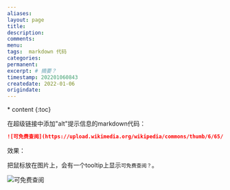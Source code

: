 ```yaml
---
aliases:
layout: page
title:
description:
comments:
menu:
tags:  markdown 代码
categories:
permanent: 
excerpt: # 摘要？
timestamp: 202201060843
createdate: 2022-01-06
origindate: 
---
```


<nav class="toc-fixed" markdown="1">
  * content
  {:toc}
</nav>

在超级链接中添加"alt"提示信息的markdown代码：

```markdown
![可免费查阅](https://upload.wikimedia.org/wikipedia/commons/thumb/6/65/Lock-green.svg/9px-Lock-green.svg.png "可免费查阅？")
```

效果：

把鼠标放在图片上，会有一个tooltip上显示`可免费查阅？`。

![可免费查阅](https://upload.wikimedia.org/wikipedia/commons/thumb/6/65/Lock-green.svg/9px-Lock-green.svg.png "可免费查阅？")